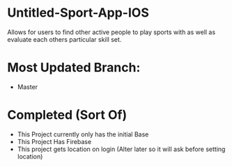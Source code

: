 # Untitled-Sport-App-IOS
Allows for users to find other active people to play sports with as well as evaluate each others particular skill set.

# Most Updated Branch:
  - Master

# Completed (Sort Of)
- This Project currently only has the initial Base
- This Project Has Firebase
- This project gets location on login (Alter later so it will ask before setting location)
